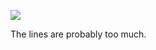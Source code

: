 ![](https://db-feed.s3.amazonaws.com/legacy/face_edit-1565143271405.gif)

The lines are probably too much.
